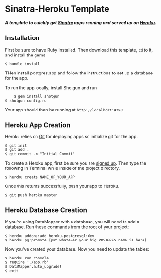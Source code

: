 # Sinatra-Heroku Template

#### _A template to quickly get [Sinatra](http://sinatrarb.com) apps running and served up on [Heroku](http://heroku.com)._

## Installation

First be sure to have Ruby installed. Then download this template, `cd` to it, and install the gems

    $ bundle install

THen install postgres.app and follow the instructions to set up a database for the app.

To run the app locally, install Shotgun and run

		$ gem install shotgun
    $ shotgun config.ru

Your app should then be running at `http://localhost:9393`.

## Heroku App Creation

Heroku relies on [Git](http://devcenter.heroku.com/articles/git) for deploying apps so initialize git for the app.

    $ git init
    $ git add .
    $ git commit -m "Initial Commit"

To create a Heroku app, first be sure you are [signed up](https://api.heroku.com/signup). Then type the following in Terminal while inside of the project directory.

    $ heroku create NAME_OF_YOUR_APP

Once this returns successfully, push your app to Heroku.

    $ git push heroku master


## Heroku Database Creation

If you're using DataMapper with a database, you will need to add a database. Run these commands from the root of your project:

	$ heroku addons:add heroku-postgresql:dev
	$ heroku pg:promote [put whatever your big POSTGRES name is here]

Now you've created your database. Now you need to update the tables:

	$ heroku run console
	$ require './app.rb'
	$ DataMapper.auto_upgrade!
	$ exit